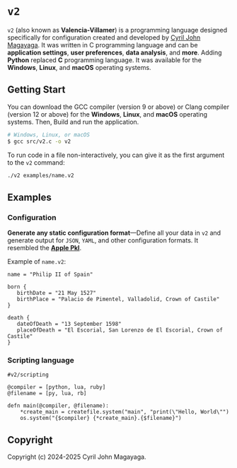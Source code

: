 # `v2`

`v2` (also known as **Valencia-Villamer**) is a programming language designed specifically for configuration created and developed by [Cyril John Magayaga](https://github.com/magayaga). It was written in C programming language and can be **application settings**, **user preferences**, **data analysis**, and **more**. Adding **Python** replaced **C** programming language. It was available for the **Windows**, **Linux**, and **macOS** operating systems.

## Getting Start
You can download the GCC compiler (version 9 or above) or Clang compiler (version 12 or above) for the **Windows**, **Linux**, and **macOS** operating systems. Then, Build and run the application. 

```bash
# Windows, Linux, or macOS
$ gcc src/v2.c -o v2
```

To run code in a file non-interactively, you can give it as the first argument to the `v2` command:

```bash
./v2 examples/name.v2
```

## Examples

### Configuration

**Generate any static configuration format**—Define all your data in `v2` and generate output for `JSON`, `YAML`, and other configuration formats. It resembled the [**Apple Pkl**](https://pkl-lang.org).

Example of `name.v2`:
```
name = "Philip II of Spain"

born {
   birthDate = "21 May 1527"
   birthPlace = "Palacio de Pimentel, Valladolid, Crown of Castile"
}

death {
   dateOfDeath = "13 September 1598"
   placeOfDeath = "El Escorial, San Lorenzo de El Escorial, Crown of Castile"
}
```

### Scripting language

```
#v2/scripting

@compiler = [python, lua, ruby]
@filename = [py, lua, rb]

defn main(@compiler, @filename):
    *create_main = createfile.system("main", "print(\"Hello, World\"")
    os.system("{$compiler} {*create_main}.{$filename}")
```

## Copyright

Copyright (c) 2024-2025 Cyril John Magayaga.
